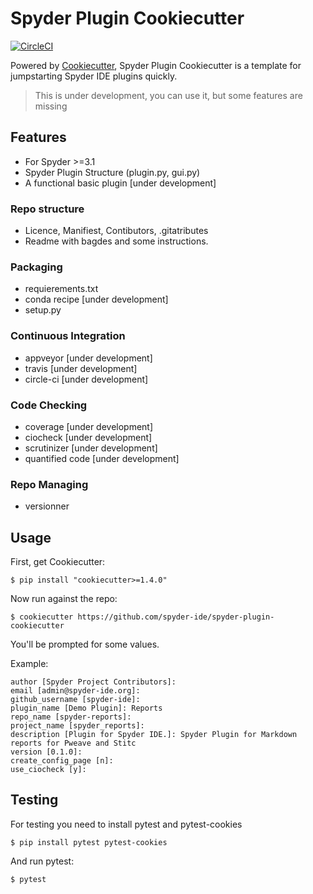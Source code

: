 # Spyder Plugin Cookiecutter

[![CircleCI](https://circleci.com/gh/spyder-ide/spyder-plugin-cookiecutter.svg?style=svg)](https://circleci.com/gh/spyder-ide/spyder-plugin-cookiecutter)

Powered by [Cookiecutter](https://github.com/audreyr/cookiecutter), Spyder Plugin Cookiecutter is a template for jumpstarting Spyder IDE plugins quickly.

> This is under development, you can use it, but some features are missing

## Features

- For Spyder >=3.1
- Spyder Plugin Structure (plugin.py, gui.py)
- A functional basic plugin [under development]

### Repo structure
- Licence, Manifiest, Contibutors, .gitatributes
- Readme with bagdes and some instructions.

### Packaging

- requierements.txt
- conda recipe [under development]
- setup.py

### Continuous Integration

- appveyor [under development]
- travis [under development]
- circle-ci [under development]

### Code Checking

- coverage [under development]
- ciocheck [under development]
- scrutinizer [under development]
- quantified code [under development]

### Repo Managing

- versionner


## Usage

First, get Cookiecutter:

```
$ pip install "cookiecutter>=1.4.0"
```

Now run against the repo:

```
$ cookiecutter https://github.com/spyder-ide/spyder-plugin-cookiecutter
```

You'll be prompted for some values.

Example:

```
author [Spyder Project Contributors]:
email [admin@spyder-ide.org]:
github_username [spyder-ide]:
plugin_name [Demo Plugin]: Reports
repo_name [spyder-reports]:
project_name [spyder_reports]:
description [Plugin for Spyder IDE.]: Spyder Plugin for Markdown reports for Pweave and Stitc
version [0.1.0]:
create_config_page [n]:
use_ciocheck [y]:
```

## Testing

For testing you need to install pytest and pytest-cookies

```
$ pip install pytest pytest-cookies
```

And run pytest:

```
$ pytest
```
